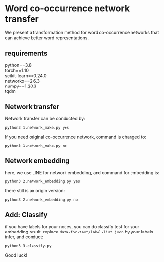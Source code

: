 # Word co-occurrence network transfer
We present a transformation method for word co-occurrence networks that can achieve better word representations.

## requirements
python==3.8  
torch==1.10  
scikit-learn==0.24.0  
networkx==2.6.3  
numpy==1.20.3  
tqdm  

## Network transfer
Network transfer can be conducted by:
```shell
python3 1.network_make.py yes
```
If you need original co-occurrence network, command is changed to:
```shell
python3 1.network_make.py no
```

## Network embedding
here, we use LINE for network embedding, and command for embedding is:
```shell
python3 2.network_embedding.py yes
```
there still is an origin version:
```shell
python3 2.network_embedding.py no
```

## Add: Classify
if you have labels for your nodes, you can do classify test for your embedding result. replace `data-for-test/label-list.json` by your labels infer, and conduct:
```shell
python3 3.classify.py
```

Good luck!